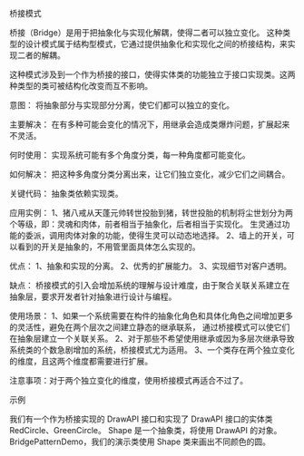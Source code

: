 桥接模式

桥接（Bridge）是用于把抽象化与实现化解耦，使得二者可以独立变化。
这种类型的设计模式属于结构型模式，它通过提供抽象化和实现化之间的桥接结构，来实现二者的解耦。

这种模式涉及到一个作为桥接的接口，使得实体类的功能独立于接口实现类。这两种类型的类可被结构化改变而互不影响。

意图：
    将抽象部分与实现部分分离，使它们都可以独立的变化。

主要解决：
    在有多种可能会变化的情况下，用继承会造成类爆炸问题，扩展起来不灵活。

何时使用：
    实现系统可能有多个角度分类，每一种角度都可能变化。

如何解决：
    把这种多角度分类分离出来，让它们独立变化，减少它们之间耦合。

关键代码：
    抽象类依赖实现类。

应用实例： 
    1、猪八戒从天蓬元帅转世投胎到猪，转世投胎的机制将尘世划分为两个等级，即：灵魂和肉体，前者相当于抽象化，后者相当于实现化。
       生灵通过功能的委派，调用肉体对象的功能，使得生灵可以动态地选择。 
    2、墙上的开关，可以看到的开关是抽象的，不用管里面具体怎么实现的。

优点： 
    1、抽象和实现的分离。 
    2、优秀的扩展能力。 
    3、实现细节对客户透明。

缺点：
    桥接模式的引入会增加系统的理解与设计难度，由于聚合关联关系建立在抽象层，要求开发者针对抽象进行设计与编程。

使用场景：
    1、如果一个系统需要在构件的抽象化角色和具体化角色之间增加更多的灵活性，避免在两个层次之间建立静态的继承联系，
        通过桥接模式可以使它们在抽象层建立一个关联关系。 
    2、对于那些不希望使用继承或因为多层次继承导致系统类的个数急剧增加的系统，桥接模式尤为适用。 
    3、一个类存在两个独立变化的维度，且这两个维度都需要进行扩展。

注意事项：对于两个独立变化的维度，使用桥接模式再适合不过了。


示例

我们有一个作为桥接实现的 DrawAPI 接口和实现了 DrawAPI 接口的实体类 RedCircle、GreenCircle。
Shape 是一个抽象类，将使用 DrawAPI 的对象。BridgePatternDemo，我们的演示类使用 Shape 类来画出不同颜色的圆。
